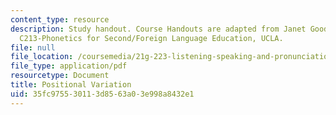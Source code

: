 ```yaml
---
content_type: resource
description: Study handout. Course Handouts are adapted from Janet Goodwin's AP&TESL
  C213-Phonetics for Second/Foreign Language Education, UCLA.
file: null
file_location: /coursemedia/21g-223-listening-speaking-and-pronunciation-fall-2004/35fc975530113d8563a03e998a8432e1_MIT21G_223F04_positional.pdf
file_type: application/pdf
resourcetype: Document
title: Positional Variation
uid: 35fc9755-3011-3d85-63a0-3e998a8432e1
---
```

